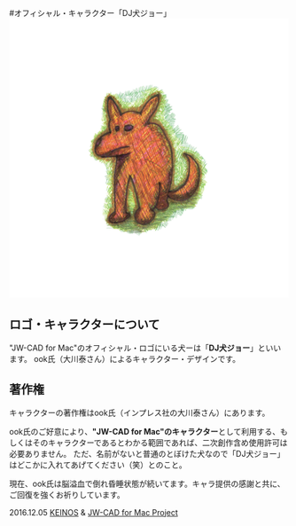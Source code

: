 #オフィシャル・キャラクター「DJ犬ジョー」
![オフィシャル・キャラクター](https://raw.githubusercontent.com/KEINOS/Jw_cad-for-Mac/master/Resources/logo/DJ%20Doc%20Joe.png "DJ犬ジョー")


## ロゴ・キャラクターについて
"JW-CAD for Mac"のオフィシャル・ロゴにいる犬ーは「**DJ犬ジョー**」といいます。
ook氏（大川泰さん）によるキャラクター・デザインです。

## 著作権
キャラクターの著作権はook氏（インプレス社の大川泰さん）にあります。

ook氏のご好意により、**"JW-CAD for Mac"のキャラクター**として利用する、もしくはそのキャラクターであるとわかる範囲であれば、二次創作含め使用許可は必要ありません。
ただ、名前がないと普通のとぼけた犬なので「DJ犬ジョー」はどこかに入れてあげてください（笑）とのこと。

現在、ook氏は脳溢血で倒れ昏睡状態が続いてます。キャラ提供の感謝と共に、ご回復を強くお祈りしています。

2016.12.05 [KEINOS](https://blog.keinos.com/) & [JW-CAD for Mac Project](https://keinos.github.io/Jw_cad-for-Mac/)




